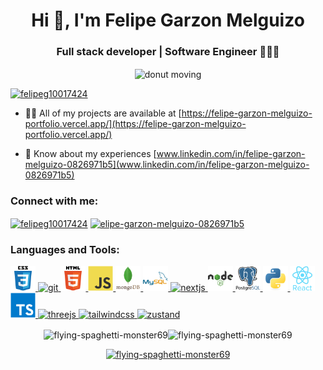 <h1 align="center">Hi 👋, I'm Felipe Garzon Melguizo</h1>  <h3 align="center">Full stack developer | Software Engineer 🧑🏻‍💻</h3>

<p align="center">
<img align="center" src="https://media1.tenor.com/m/PLIr_VkF6ywAAAAC/ghostedvpn-hacker-cat.gif" 
 height="250" alt="donut moving"  width="500"  />
</p>

<p align="left"> <a href="https://twitter.com/felipeg10017424" target="blank"><img src="https://img.shields.io/twitter/follow/felipeg10017424?logo=twitter&style=for-the-badge" alt="felipeg10017424" /></a> </p>  
  
- 👨‍💻 All of my projects are available at [https://felipe-garzon-melguizo-portfolio.vercel.app/](https://felipe-garzon-melguizo-portfolio.vercel.app/)  
  
- 📄 Know about my experiences [www.linkedin.com/in/felipe-garzon-melguizo-0826971b5](www.linkedin.com/in/felipe-garzon-melguizo-0826971b5)  
  
<h3 align="left">Connect with me:</h3>  
<p align="left">  
<a href="https://twitter.com/felipeg10017424" target="blank"><img align="center" src="https://raw.githubusercontent.com/rahuldkjain/github-profile-readme-generator/master/src/images/icons/Social/twitter.svg" alt="felipeg10017424" height="30" width="40" /></a>  
<a href="https://linkedin.com/in/elipe-garzon-melguizo-0826971b5" target="blank"><img align="center" src="https://raw.githubusercontent.com/rahuldkjain/github-profile-readme-generator/master/src/images/icons/Social/linked-in-alt.svg" alt="elipe-garzon-melguizo-0826971b5" height="30" width="40" /></a>  
</p>  
  
<h3 align="left">Languages and Tools:</h3>  
<p align="left"> <a href="https://www.w3schools.com/css/" target="_blank" rel="noreferrer"> <img src="https://raw.githubusercontent.com/devicons/devicon/master/icons/css3/css3-original-wordmark.svg" alt="css3" width="40" height="40"/> </a> <a href="https://git-scm.com/" target="_blank" rel="noreferrer"> <img src="https://www.vectorlogo.zone/logos/git-scm/git-scm-icon.svg" alt="git" width="40" height="40"/> </a> <a href="https://www.w3.org/html/" target="_blank" rel="noreferrer"> <img src="https://raw.githubusercontent.com/devicons/devicon/master/icons/html5/html5-original-wordmark.svg" alt="html5" width="40" height="40"/> </a> <a href="https://developer.mozilla.org/en-US/docs/Web/JavaScript" target="_blank" rel="noreferrer"> <img src="https://raw.githubusercontent.com/devicons/devicon/master/icons/javascript/javascript-original.svg" alt="javascript" width="40" height="40"/> </a> <a href="https://www.mongodb.com/" target="_blank" rel="noreferrer"> <img src="https://raw.githubusercontent.com/devicons/devicon/master/icons/mongodb/mongodb-original-wordmark.svg" alt="mongodb" width="40" height="40"/> </a> <a href="https://www.mysql.com/" target="_blank" rel="noreferrer"> <img src="https://raw.githubusercontent.com/devicons/devicon/master/icons/mysql/mysql-original-wordmark.svg" alt="mysql" width="40" height="40"/> </a> <a href="https://nextjs.org/" target="_blank" rel="noreferrer"> <img src="https://cdn.brandfetch.io/id2alue-rx/w/400/h/400/theme/dark/icon.jpeg?c=1bxid64Mup7aczewSAYMX&t=1714556222178" alt="nextjs" width="40" height="40"/> </a> <a href="https://nodejs.org" target="_blank" rel="noreferrer"> <img src="https://raw.githubusercontent.com/devicons/devicon/master/icons/nodejs/nodejs-original-wordmark.svg" alt="nodejs" width="40" height="40"/> </a> <a href="https://www.postgresql.org" target="_blank" rel="noreferrer"> <img src="https://raw.githubusercontent.com/devicons/devicon/master/icons/postgresql/postgresql-original-wordmark.svg" alt="postgresql" width="40" height="40"/> </a> <a href="https://www.python.org" target="_blank" rel="noreferrer"> <img src="https://raw.githubusercontent.com/devicons/devicon/master/icons/python/python-original.svg" alt="python" width="40" height="40"/> </a> <a href="https://reactjs.org/" target="_blank" rel="noreferrer"> <img src="https://raw.githubusercontent.com/devicons/devicon/master/icons/react/react-original-wordmark.svg" alt="react" width="40" height="40"/> </a> <a href="https://www.typescriptlang.org/" target="_blank" rel="noreferrer"> <img src="https://raw.githubusercontent.com/devicons/devicon/master/icons/typescript/typescript-original.svg" alt="typescript" width="40" height="40"/> </a><a href="https://www.typescriptlang.org/" target="_blank" rel="noreferrer"> <img src="https://canada1.discourse-cdn.com/flex035/uploads/threejs/original/2X/b/be2f75f72751c11cbe1593c69a99a52900bf12cb.svg" alt="threejs" width="40" height="40"/> </a></a><a href="https://www.typescriptlang.org/" target="_blank" rel="noreferrer"> <img src="https://tailwindcss.com/_next/static/media/tailwindcss-mark.d52e9897.svg" alt="tailwindcss" width="40" height="40"/> </a><a href="https://www.typescriptlang.org/" target="_blank" rel="noreferrer"> <img src="https://user-images.githubusercontent.com/958486/218346783-72be5ae3-b953-4dd7-b239-788a882fdad6.svg" alt="zustand" width="40" height="40"/> </a> </p>  
  
<p align="center"><img height=200 align="center" src="https://github-readme-stats.vercel.app/api/top-langs?username=flying-spaghetti-monster69&show_icons=true&theme=highcontrast&locale=en&layout=compact" alt="flying-spaghetti-monster69" /><img height=200 align="center" src="https://github-readme-streak-stats.herokuapp.com/?user=flying-spaghetti-monster69&theme=highcontrast" alt="flying-spaghetti-monster69" />
</p>  
  

<p align="center"> <a href="https://github.com/ryo-ma/github-profile-trophy"><img src="https://github-profile-trophy.vercel.app/?username=flying-spaghetti-monster69&title=Experience,Commits,Repositories,Joined2020,MultiLanguage&theme=juicyfresh" alt="flying-spaghetti-monster69" /></a> </p>  
